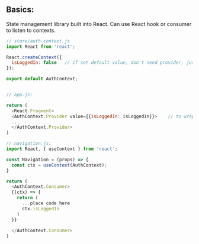 ## Basics:
State management library built into React. Can use React hook or consumer to listen to contexts. 

```javascript
// store/auth-context.js
import React from 'react'; 

React.createContext({
  isLoggedIn: false   // if set default value, don't need provider, just use consumer
});

export default AuthContext; 


// app.js:

return (
  <React.Fragment>
  <AuthContext.Provider value={{isLoggedIn: isLoggedIn}}>    // to wrap everything with AuthContext as it is needed everywhere 
  ...
  </AuthContext.Provider> 
)

// navigation.js:
import React, { useContext } from 'react';

const Navigation = (props) => {
  const ctx = useContext(AuthContext);
}

return (
  <AuthContext.Consumer> 
  {(ctx) => {
    return (
      ...place code here
      ctx.isLoggedIn
    )
  }}
  
  </AuthContext.Consumer> 
)
```
